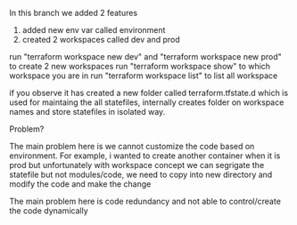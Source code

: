 In this branch we added 2 features

1. added new env var called environment
2. created 2 workspaces called dev and prod

run "terraform workspace new dev"  and "terraform workspace new prod" to create 2 new workspaces
run "terraform workspace show" to which workspace you are in
run "terraform workspace list" to list all workspace

if you observe it has created a new folder called terraform.tfstate.d which is used for maintaing the all statefiles, internally creates folder on workspace names and store statefiles in isolated way.

Problem?

The main problem here is we cannot customize the code based on environment. For example, i wanted to create another container when it is prod but unfortunately with workspace concept we can segrigate the statefile but not modules/code, we need to copy into new directory and modify the code and make the change

The main problem here is code redundancy and not able to control/create the code dynamically 
